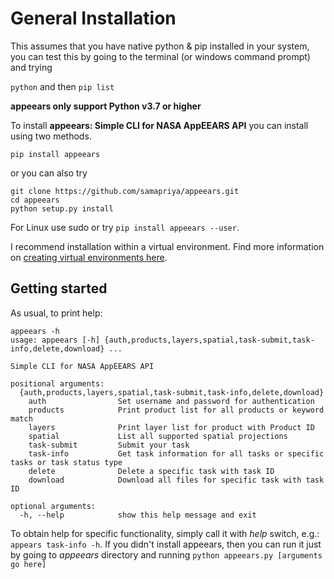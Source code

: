 # General Installation

This assumes that you have native python & pip installed in your system, you can test this by going to the terminal (or windows command prompt) and trying

```python``` and then ```pip list```

**appeears only support Python v3.7 or higher**

To install **appeears: Simple CLI for NASA AppEEARS API** you can install using two methods.

```pip install appeears```

or you can also try

```
git clone https://github.com/samapriya/appeears.git
cd appeears
python setup.py install
```
For Linux use sudo or try ```pip install appeears --user```.

I recommend installation within a virtual environment. Find more information on [creating virtual environments here](https://docs.python.org/3/library/venv.html).

## Getting started

As usual, to print help:

```
appeears -h
usage: appeears [-h] {auth,products,layers,spatial,task-submit,task-info,delete,download} ...

Simple CLI for NASA AppEEARS API

positional arguments:
  {auth,products,layers,spatial,task-submit,task-info,delete,download}
    auth                Set username and password for authentication
    products            Print product list for all products or keyword match
    layers              Print layer list for product with Product ID
    spatial             List all supported spatial projections
    task-submit         Submit your task
    task-info           Get task information for all tasks or specific tasks or task status type
    delete              Delete a specific task with task ID
    download            Download all files for specific task with task ID

optional arguments:
  -h, --help            show this help message and exit

```

To obtain help for specific functionality, simply call it with _help_ switch, e.g.: `appears task-info -h`. If you didn't install appeears, then you can run it just by going to *appeears* directory and running `python appeears.py [arguments go here]`
